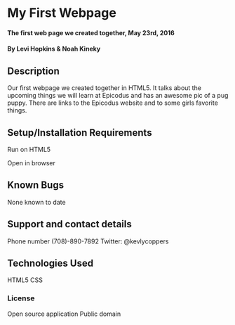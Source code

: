 # My First Webpage

#### The first web page we created together, May 23rd, 2016

#### By Levi Hopkins & Noah Kineky

## Description

Our first webpage we created together in HTML5. It talks about the upcoming things we will learn at Epicodus and has an awesome pic of a pug puppy. There are links to the Epicodus website and to some girls favorite things.
## Setup/Installation Requirements

Run on HTML5

Open in browser
## Known Bugs

None known to date
## Support and contact details

Phone number (708)-890-7892
Twitter: @kevlycoppers

## Technologies Used

HTML5
CSS

### License

Open source application
Public domain
